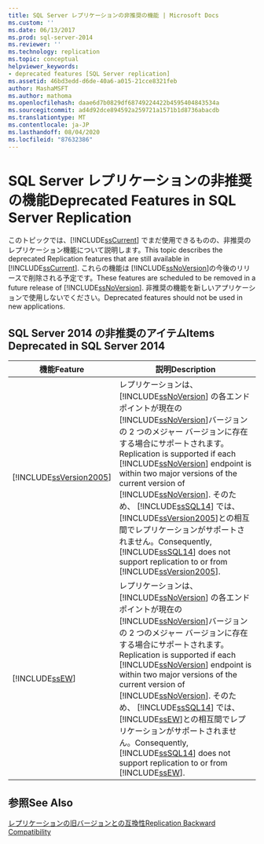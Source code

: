 ```yaml
---
title: SQL Server レプリケーションの非推奨の機能 | Microsoft Docs
ms.custom: ''
ms.date: 06/13/2017
ms.prod: sql-server-2014
ms.reviewer: ''
ms.technology: replication
ms.topic: conceptual
helpviewer_keywords:
- deprecated features [SQL Server replication]
ms.assetid: 46bd3edd-d6de-40a6-a015-21cce8321feb
author: MashaMSFT
ms.author: mathoma
ms.openlocfilehash: daae6d7b0829df68749224422b4595404843534a
ms.sourcegitcommit: ad4d92dce894592a259721a1571b1d8736abacdb
ms.translationtype: MT
ms.contentlocale: ja-JP
ms.lasthandoff: 08/04/2020
ms.locfileid: "87632386"
---
```

# <a name="deprecated-features-in-sql-server-replication"></a><span data-ttu-id="f019f-102">SQL Server レプリケーションの非推奨の機能</span><span class="sxs-lookup"><span data-stu-id="f019f-102">Deprecated Features in SQL Server Replication</span></span>
  <span data-ttu-id="f019f-103">このトピックでは、[!INCLUDE[ssCurrent](../../includes/sscurrent-md.md)] でまだ使用できるものの、非推奨のレプリケーション機能について説明します。</span><span class="sxs-lookup"><span data-stu-id="f019f-103">This topic describes the deprecated Replication features that are still available in [!INCLUDE[ssCurrent](../../includes/sscurrent-md.md)].</span></span> <span data-ttu-id="f019f-104">これらの機能は [!INCLUDE[ssNoVersion](../../includes/ssnoversion-md.md)]の今後のリリースで削除される予定です。</span><span class="sxs-lookup"><span data-stu-id="f019f-104">These features are scheduled to be removed in a future release of [!INCLUDE[ssNoVersion](../../includes/ssnoversion-md.md)].</span></span> <span data-ttu-id="f019f-105">非推奨の機能を新しいアプリケーションで使用しないでください。</span><span class="sxs-lookup"><span data-stu-id="f019f-105">Deprecated features should not be used in new applications.</span></span>  
  
## <a name="items-deprecated-in-sql-server-2014"></a><span data-ttu-id="f019f-106">SQL Server 2014 の非推奨のアイテム</span><span class="sxs-lookup"><span data-stu-id="f019f-106">Items Deprecated in SQL Server 2014</span></span>  
  
|<span data-ttu-id="f019f-107">機能</span><span class="sxs-lookup"><span data-stu-id="f019f-107">Feature</span></span>|<span data-ttu-id="f019f-108">説明</span><span class="sxs-lookup"><span data-stu-id="f019f-108">Description</span></span>|  
|-------------|-----------------|  
|[!INCLUDE[ssVersion2005](../../includes/ssversion2005-md.md)]|<span data-ttu-id="f019f-109">レプリケーションは、 [!INCLUDE[ssNoVersion](../../includes/ssnoversion-md.md)] の各エンドポイントが現在の [!INCLUDE[ssNoVersion](../../includes/ssnoversion-md.md)]バージョンの 2 つのメジャー バージョンに存在する場合にサポートされます。</span><span class="sxs-lookup"><span data-stu-id="f019f-109">Replication is supported if each [!INCLUDE[ssNoVersion](../../includes/ssnoversion-md.md)] endpoint is within two major versions of the current version of [!INCLUDE[ssNoVersion](../../includes/ssnoversion-md.md)].</span></span> <span data-ttu-id="f019f-110">そのため、 [!INCLUDE[ssSQL14](../../includes/sssql14-md.md)] では、 [!INCLUDE[ssVersion2005](../../includes/ssversion2005-md.md)]との相互間でレプリケーションがサポートされません。</span><span class="sxs-lookup"><span data-stu-id="f019f-110">Consequently, [!INCLUDE[ssSQL14](../../includes/sssql14-md.md)] does not support replication to or from [!INCLUDE[ssVersion2005](../../includes/ssversion2005-md.md)].</span></span>|  
|[!INCLUDE[ssEW](../../includes/ssew-md.md)]|<span data-ttu-id="f019f-111">レプリケーションは、 [!INCLUDE[ssNoVersion](../../includes/ssnoversion-md.md)] の各エンドポイントが現在の [!INCLUDE[ssNoVersion](../../includes/ssnoversion-md.md)]バージョンの 2 つのメジャー バージョンに存在する場合にサポートされます。</span><span class="sxs-lookup"><span data-stu-id="f019f-111">Replication is supported if each [!INCLUDE[ssNoVersion](../../includes/ssnoversion-md.md)] endpoint is within two major versions of the current version of [!INCLUDE[ssNoVersion](../../includes/ssnoversion-md.md)].</span></span> <span data-ttu-id="f019f-112">そのため、 [!INCLUDE[ssSQL14](../../includes/sssql14-md.md)] では、 [!INCLUDE[ssEW](../../includes/ssew-md.md)]との相互間でレプリケーションがサポートされません。</span><span class="sxs-lookup"><span data-stu-id="f019f-112">Consequently, [!INCLUDE[ssSQL14](../../includes/sssql14-md.md)] does not support replication to or from [!INCLUDE[ssEW](../../includes/ssew-md.md)].</span></span>|  
  
## <a name="see-also"></a><span data-ttu-id="f019f-113">参照</span><span class="sxs-lookup"><span data-stu-id="f019f-113">See Also</span></span>  
 [<span data-ttu-id="f019f-114">レプリケーションの旧バージョンとの互換性</span><span class="sxs-lookup"><span data-stu-id="f019f-114">Replication Backward Compatibility</span></span>](replication-backward-compatibility.md)  
  
  
